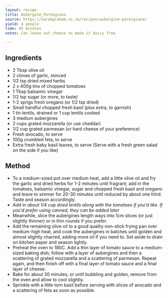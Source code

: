 ```yaml
---
layout: recipe
title: Aubergine_Parmigiana
source: https://sarahgraham.co.za/recipes/aubergine-parmigiana/
yield: 4 people
time: 45 minutes
notes: Can leave out cheese to make it dairy free.

---
```


## Ingredients
-  2 Tbsp olive oil
 - 2 cloves of garlic, minced
- 1/2 tsp dried mixed herbs
- 2 x 400g tins of chopped tomatoes
- 1 Tbsp balsamic vinegar
 - 1/2 tsp sugar (or more, to taste)
-  1-2 sprigs fresh oregano (or 1/2 tsp dried)
- Small handful chopped fresh basil (plus extra, to garnish)
- 1 tin lentils, drained or 1 cup lentils cooked
- 3 medium aubergines
- 2 cups grated mozzarella (or use cheddar)
- 1/2 cup grated parmesan (or hard cheese of your preference)
- Fresh avocado, to serve
- 100g crumbled feta, to serve
-  Extra fresh baby basil leaves, to serve
    (Serve with a fresh green salad on the side if you like)


## Method
- To a medium-sized pot over medium heat, add a little olive oil and fry the garlic and dried herbs for 1-2 minutes until fragrant; add in the tomatoes, balsamic vinegar, sugar and chopped fresh basil and oregano and leave to simmer for 20-30 minutes until reduced by about one third. Taste and season accordingly.
- _Add in about 1/4 cup dried lentils along with the tomatoes if you'd like. If you'd prefer using canned, they can be added later_
- Meanwhile, slice the aubergines length ways into 1cm slices (or just slightly thinner) or in thin rounds if you prefer.
-  Add the remaining olive oil to a good quality non-stick frying pan over medium-high heat, and cook the aubergines in batches until golden and almost slightly charred, adding more oil if you need to. Set aside to drain on kitchen paper and season lightly.
- Preheat the oven to 180C. Add a thin layer of tomato sauce to a medium-sized baking dish; follow with a layer of aubergines and then a scattering of grated mozzarella and a scattering of parmesan. Repeat again, and then finish off with a final layer of tomato sauce and a final layer of cheese.
- Bake for about 30 minutes, or until bubbling and golden, remove from the oven and allow to cool slightly. 
- Sprinkle with a little torn basil before serving with slices of avocado and a scattering of feta as soon as possible.
